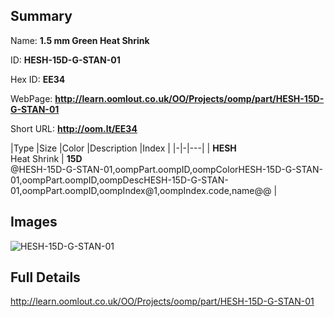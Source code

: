 

## Summary
 
Name: __1.5 mm Green Heat Shrink__

ID: __HESH-15D-G-STAN-01__

Hex ID: __EE34__

WebPage: __http://learn.oomlout.co.uk/OO/Projects/oomp/part/HESH-15D-G-STAN-01__

Short URL: __http://oom.lt/EE34__


|Type   |Size   |Color   |Description   |Index   |
|-|-|---|
| __HESH__ <br>Heat Shrink  | __15D__<br>@HESH-15D-G-STAN-01,oompPart.oompID,oompColorHESH-15D-G-STAN-01,oompPart.oompID,oompDescHESH-15D-G-STAN-01,oompPart.oompID,oompIndex@1,oompIndex.code,name@@ |


## Images
![HESH-15D-G-STAN-01](http://oomlout.com/oomp-gen/parts/HESH-15D-G-STAN-01/HESH-15D-G-STAN-01_420.jpg)

## Full Details

 http://learn.oomlout.co.uk/OO/Projects/oomp/part/HESH-15D-G-STAN-01

